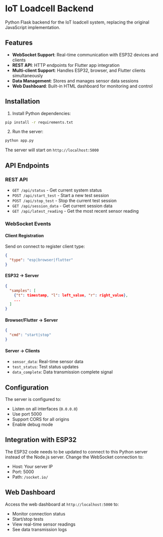 # IoT Loadcell Backend

Python Flask backend for the IoT loadcell system, replacing the original JavaScript implementation.

## Features

- **WebSocket Support**: Real-time communication with ESP32 devices and clients
- **REST API**: HTTP endpoints for Flutter app integration
- **Multi-client Support**: Handles ESP32, browser, and Flutter clients simultaneously
- **Data Management**: Stores and manages sensor data sessions
- **Web Dashboard**: Built-in HTML dashboard for monitoring and control

## Installation

1. Install Python dependencies:
```bash
pip install -r requirements.txt
```

2. Run the server:
```bash
python app.py
```

The server will start on `http://localhost:5000`

## API Endpoints

### REST API
- `GET /api/status` - Get current system status
- `POST /api/start_test` - Start a new test session
- `POST /api/stop_test` - Stop the current test session
- `GET /api/session_data` - Get current session data
- `GET /api/latest_reading` - Get the most recent sensor reading

### WebSocket Events

#### Client Registration
Send on connect to register client type:
```json
{
  "type": "esp|browser|flutter"
}
```

#### ESP32 → Server
```json
{
  "samples": [
    {"t": timestamp, "l": left_value, "r": right_value},
    ...
  ]
}
```

#### Browser/Flutter → Server
```json
{
  "cmd": "start|stop"
}
```

#### Server → Clients
- `sensor_data`: Real-time sensor data
- `test_status`: Test status updates
- `data_complete`: Data transmission complete signal

## Configuration

The server is configured to:
- Listen on all interfaces (`0.0.0.0`)
- Use port 5000
- Support CORS for all origins
- Enable debug mode

## Integration with ESP32

The ESP32 code needs to be updated to connect to this Python server instead of the Node.js server. Change the WebSocket connection to:
- Host: Your server IP
- Port: 5000
- Path: `/socket.io/`

## Web Dashboard

Access the web dashboard at `http://localhost:5000` to:
- Monitor connection status
- Start/stop tests
- View real-time sensor readings
- See data transmission logs
